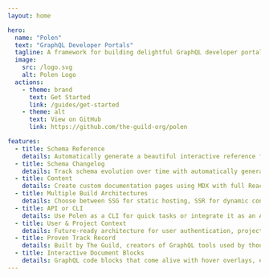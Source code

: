 ```yaml
---
layout: home

hero:
  name: "Polen"
  text: "GraphQL Developer Portals"
  tagline: A framework for building delightful GraphQL developer portals by The Guild
  image:
    src: /logo.svg
    alt: Polen Logo
  actions:
    - theme: brand
      text: Get Started
      link: /guides/get-started
    - theme: alt
      text: View on GitHub
      link: https://github.com/the-guild-org/polen

features:
  - title: Schema Reference
    details: Automatically generate a beautiful interactive reference from your GraphQL schema.
  - title: Schema Changelog
    details: Track schema evolution over time with automatically generated changelogs showing additions, removals, and modifications.
  - title: Content
    details: Create custom documentation pages using MDX with full React component support and GraphQL-aware components.
  - title: Multiple Build Architectures
    details: Choose between SSG for static hosting, SSR for dynamic content, or SPA for client-side apps.
  - title: API or CLI
    details: Use Polen as a CLI for quick tasks or integrate it as an API in your build pipeline.
  - title: User & Project Context
    details: Future-ready architecture for user authentication, project switching, and personalized documentation experiences.
  - title: Proven Track Record
    details: Built by The Guild, creators of GraphQL tools used by thousands of developers worldwide.
  - title: Interactive Document Blocks
    details: GraphQL code blocks that come alive with hover overlays, error detection, inline hints, click-to-explore, and more.
---
```

